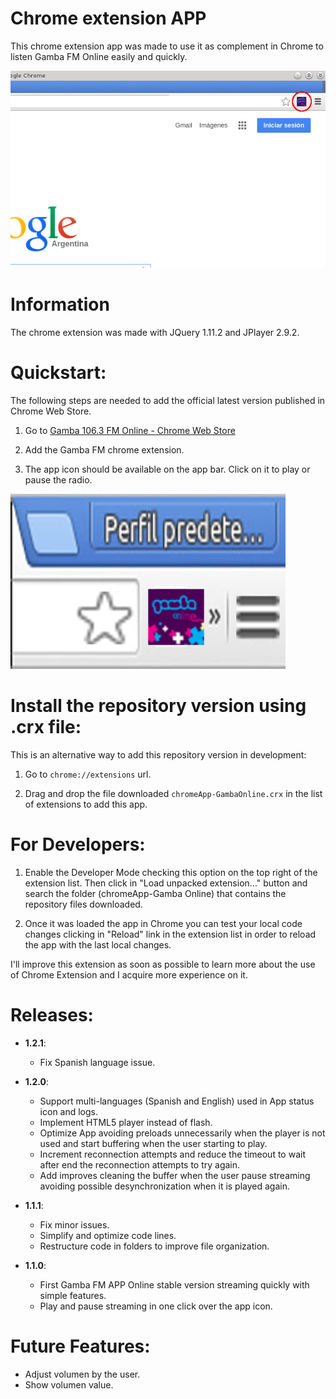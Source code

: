 Chrome extension APP
======

This chrome extension app was made to use it as complement in Chrome to listen Gamba FM Online easily and quickly.

![Gamba FM APP Online](/img/gambaFmChromeApp.png)

Information
======

The chrome extension was made with JQuery 1.11.2 and JPlayer 2.9.2.

Quickstart:
======

The following steps are needed to add the official latest version published in Chrome Web Store.

1) Go to [Gamba 106.3 FM Online - Chrome Web Store](https://chrome.google.com/webstore/detail/gamba-1063-fm-online/fkfjmigadmikjjjgikhnnenojifcgffb)

2) Add the Gamba FM chrome extension.

3) The app icon should be available on the app bar. Click on it to play or pause the radio.

![Gamba FM APP Online icon](/img/gambaFmApp.jpg)

Install the repository version using .crx file:
======

This is an alternative way to add this repository version in development:

1) Go to `chrome://extensions` url.

2) Drag and drop the file downloaded `chromeApp-GambaOnline.crx` in the list of extensions to add this app.

For Developers:
======

1) Enable the Developer Mode checking this option on the top right of the extension list. Then click in "Load unpacked extension..." button and search the folder (chromeApp-Gamba Online) that contains the repository files downloaded.

2) Once it was loaded the app in Chrome you can test your local code changes clicking in "Reload" link in the extension list in order to reload the app with the last local changes.


I'll improve this extension as soon as possible to learn more about the use of Chrome Extension and I acquire more experience on it.

Releases:
======

+ **1.2.1**:
  - Fix Spanish language issue.

+ **1.2.0**: 
  - Support multi-languages (Spanish and English) used in App status icon and logs. 
  - Implement HTML5 player instead of flash. 
  - Optimize App avoiding preloads unnecessarily when the player is not used and start buffering when the user starting to play.
  - Increment reconnection attempts and reduce the timeout to wait after end the reconnection attempts to try again.
  - Add improves cleaning the buffer when the user pause streaming avoiding possible desynchronization when it is played again.

+ **1.1.1**: 
  - Fix minor issues.
  - Simplify and optimize code lines. 
  - Restructure code in folders to improve file organization.

+ **1.1.0**: 
  - First Gamba FM APP Online stable version streaming quickly with simple features.
  - Play and pause streaming in one click over the app icon.

Future Features:
======

+ Adjust volumen by the user.
+ Show volumen value.
